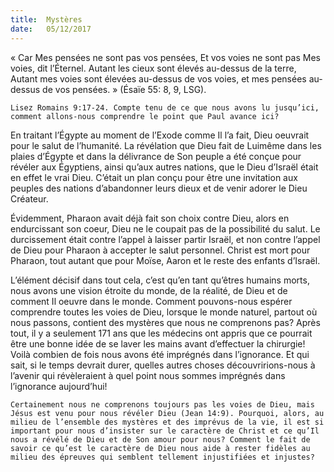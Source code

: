 ```yaml
---
title:  Mystères
date:   05/12/2017
---
```


« Car Mes pensées ne sont pas vos pensées, Et vos voies ne sont pas Mes voies, dit l’Éternel. Autant les cieux sont élevés au-dessus de la terre, Autant mes voies sont élevées au-dessus de vos voies, et mes pensées au-dessus de vos pensées. » (Ésaïe 55: 8, 9, LSG). 

`Lisez Romains 9:17-24. Compte tenu de ce que nous avons lu jusqu’ici, comment allons-nous comprendre le point que Paul avance ici?`

En traitant l’Égypte au moment de l’Exode comme Il l’a fait, Dieu oeuvrait pour le salut de l’humanité. La révélation que Dieu fait de Luimême dans les plaies d’Égypte et dans la délivrance de Son peuple a été conçue pour révéler aux Égyptiens, ainsi qu’aux autres nations, que le Dieu d’Israël était en effet le vrai Dieu. C’était un plan conçu pour être une invitation aux peuples des nations d’abandonner leurs dieux et de venir adorer le Dieu Créateur. 

Évidemment, Pharaon avait déjà fait son choix contre Dieu, alors en endurcissant son coeur, Dieu ne le coupait pas de la possibilité du salut. Le durcissement était contre l’appel à laisser partir Israël, et non contre l’appel de Dieu pour Pharaon à accepter le salut personnel. Christ est mort pour Pharaon, tout autant que pour Moïse, Aaron et le reste des enfants d’Israël. 

L’élément décisif dans tout cela, c’est qu’en tant qu’êtres humains morts, nous avons une vision étroite du monde, de la réalité, de Dieu et de comment Il oeuvre dans le monde. Comment pouvons-nous espérer comprendre toutes les voies de Dieu, lorsque le monde naturel, partout où nous passons, contient des mystères que nous ne comprenons pas? Après tout, il y a seulement 171 ans que les médecins ont appris que ce pourrait être une bonne idée de se laver les mains avant d’effectuer la chirurgie! Voilà combien de fois nous avons été imprégnés dans l’ignorance. Et qui sait, si le temps devrait durer, quelles autres choses découvririons-nous à l’avenir qui révèleraient à quel point nous sommes imprégnés dans l’ignorance aujourd’hui! 

`Certainement nous ne comprenons toujours pas les voies de Dieu, mais Jésus est venu pour nous révéler Dieu (Jean 14:9). Pourquoi, alors, au milieu de l’ensemble des mystères et des imprévus de la vie, il est si important pour nous d’insister sur le caractère de Christ et ce qu’Il nous a révélé de Dieu et de Son amour pour nous? Comment le fait de savoir ce qu’est le caractère de Dieu nous aide à rester fidèles au milieu des épreuves qui semblent tellement injustifiées et injustes?`